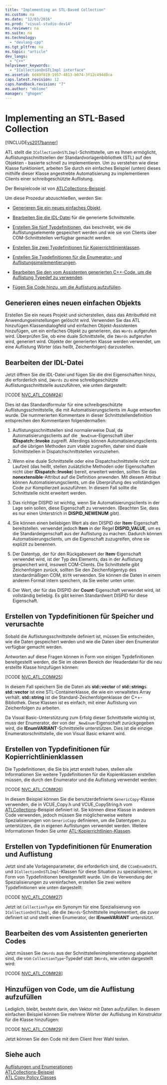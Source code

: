 ```yaml
---
title: "Implementing an STL-Based Collection"
ms.custom: na
ms.date: "12/03/2016"
ms.prod: "visual-studio-dev14"
ms.reviewer: na
ms.suite: na
ms.technology: 
  - "devlang-cpp"
ms.tgt_pltfrm: na
ms.topic: "article"
dev_langs: 
  - "C++"
helpviewer_keywords: 
  - "ICollectionOnSTLImpl interface"
ms.assetid: 6d49f819-1957-4813-b074-3f12c494d8ca
caps.latest.revision: 12
caps.handback.revision: "7"
ms.author: "mblome"
manager: "ghogen"
---
```

# Implementing an STL-Based Collection
[!INCLUDE[vs2017banner](../assembler/inline/includes/vs2017banner.md)]

ATL stellt die `ICollectionOnSTLImpl`\-Schnittstelle, um es Ihnen ermöglicht, Auflistungsschnittstellen der Standardvorlagenbibliothek \(STL\) auf den Objekten \- basierte schnell zu implementieren.  Um zu verstehen wie diese Klasse funktioniert, arbeiten Sie durch ein einfaches Beispiel \(unten\) dieses mithilfe dieser Klasse angestrebte Automatisierung zu implementieren Clients einer schreibgeschützte Auflistung.  
  
 Der Beispielcode ist von [ATLCollections\-Beispiel](../top/visual-cpp-samples.md).  
  
 Um diese Prozedur abzuschließen, werden Sie:  
  
-   [Generieren Sie ein neues einfaches Objekt](#vccongenerating_an_object).  
  
-   [Bearbeiten Sie die IDL\-Datei](#vcconedit_the_idl) für die generierte Schnittstelle.  
  
-   [Erstellen Sie fünf Typdefinitionen](#vcconstorage_and_exposure_typedefs), das beschreibt, wie die Auflistungselemente gespeichert werden und wie sie von Clients über COM\-Schnittstellen verfügbar gemacht werden.  
  
-   [Erstellen Sie zwei Typdefinitionen für Kopierrichtlinienklassen](#vcconcopy_classes).  
  
-   [Erstellen Sie Typdefinitionen für die Enumerator\- und Auflistungsimplementierungen](#vcconenumeration_and_collection).  
  
-   [Bearbeiten Sie den vom Assistenten generierten C\+\+\-Code, um die Auflistung Typedef zu verwenden](#vcconedit_the_generated_code).  
  
-   [Fügen Sie Code hinzu, um die Auflistung aufzufüllen](#vcconpopulate_the_collection).  
  
##  <a name="vccongenerating_an_object"></a> Generieren eines neuen einfachen Objekts  
 Erstellen Sie ein neues Projekt und sicherstellen, dass das Attributfeld mit Anwendungseinstellungen gelöscht wird.  Verwenden Sie das ATL hinzufügen Klassendialogfeld und einfachen Objekt\-Assistenten hinzufügen, um ein einfaches Objekt zu generieren, das `Words` aufgerufen wird.  Überprüfen Sie, ob eine duale Schnittstelle, die `IWords` aufgerufen wird, generiert wird.  Objekte der generierten Klasse werden verwendet, um eine Auflistung Wörter \(das heißt, Zeichenfolgen\) darzustellen.  
  
##  <a name="vcconedit_the_idl"></a> Bearbeiten der IDL\-Datei  
 Jetzt öffnen Sie die IDL\-Datei und fügen Sie die drei Eigenschaften hinzu, die erforderlich sind, `IWords` zu eine schreibgeschützte Auflistungsschnittstelle auszuführen, wie unten dargestellt:  
  
 [!CODE [NVC_ATL_COM#24](../CodeSnippet/VS_Snippets_Cpp/NVC_ATL_COM#24)]  
  
 Dies ist das Standardformular für eine schreibgeschützte Auflistungsschnittstelle, die mit Automatisierungsclients im Auge entworfen wurde.  Die nummerierten Kommentare in dieser Schnittstellendefinition entsprechen den Kommentaren folgendermaßen:  
  
1.  Auflistungsschnittstellen sind normalerweise Dual, da Automatisierungsclients auf die `_NewEnum`\-Eigenschaft über **IDispatch::Invoke** zugreift.  Allerdings können Automatisierungsclients auf die übrigen Methoden zum vtable zugreifen, daher sind duale Schnittstellen in Dispatchschnittstellen vorzuziehen.  
  
2.  Wenn eine duale Schnittstelle oder eine Dispatchschnittstelle nicht zur Laufzeit \(das heißt, stellen zusätzliche Methoden oder Eigenschaften nicht über **IDispatch::Invoke**\) bereit, erweitert werden, sollten Sie das **nonextensible**\-Attribut auf die Definition anwenden.  Mit diesem Attribut können Automatisierungsclients, um die Überprüfung des vollständigen Code zur Kompilierzeit auszuführen.  In diesem Fall sollte die Schnittstelle nicht erweitert werden.  
  
3.  Das richtige DISPID ist wichtig, wenn Sie Automatisierungsclients in der Lage sein sollen, diese Eigenschaft zu verwenden.  \(Beachten Sie, dass es nur einen Unterstrich in **DISPID\_NEWENUM** gibt\).  
  
4.  Sie können einen beliebigen Wert als den DISPID der **Item**\-Eigenschaft bereitstellen.  verwendet jedoch **Item** in der Regel **DISPID\_VALUE**, um es die Standardeigenschaft aus der Auflistung zu machen.  Dadurch können Automatisierungsclients, um die Eigenschaft zuzugreifen, ohne sie explizit zu benennen.  
  
5.  Der Datentyp, der für den Rückgabewert der **Item**\-Eigenschaft verwendet wird, ist der Typ des Elements, das in der Auflistung gespeichert wird, insoweit COM\-Clients.  Die Schnittstelle gibt Zeichenfolgen zurück, sollten Sie den Zeichenfolgentyp des standardmäßigen COM, `BSTR` verwenden.  Sie können die Daten in einem anderen Format intern speichern, da Sie weiter unten unter.  
  
6.  Der Wert, der für das DISPID der **Count**\-Eigenschaft verwendet wird, ist vollständig beliebig.  Es gibt keinen Standardwert DISPID für diese Eigenschaft.  
  
##  <a name="vcconstorage_and_exposure_typedefs"></a> Erstellen von Typdefinitionen für Speicher und verursachte  
 Sobald die Auflistungsschnittstelle definiert ist, müssen Sie entscheiden, wie die Daten gespeichert werden und wie die Daten über den Enumerator verfügbar gemacht werden.  
  
 Antworten auf diese Fragen können in Form von einigen Typdefinitionen bereitgestellt werden, die Sie im oberen Bereich der Headerdatei für die neu erstellte Klasse hinzufügen können:  
  
 [!CODE [NVC_ATL_COM#25](../CodeSnippet/VS_Snippets_Cpp/NVC_ATL_COM#25)]  
  
 In diesem Fall speichern Sie die Daten als **std::vector** of **std::string**s.  **std::vector** ist eine STL\-Containerklasse, die wie ein verwaltetes Array verhält.  **std::string** ist die Standard\-Zeichenfolgenklasse der C\+\+\-Bibliothek.  Diese Klassen ist es einfach, mit einer Auflistung von Zeichenfolgen zu arbeiten.  
  
 Da Visual Basic\-Unterstützung zum Erfolg dieser Schnittstelle wichtig ist, muss der Enumerator, der von der `_NewEnum`\-Eigenschaft zurückgegeben wird, die **IEnumVARIANT**\-Schnittstelle unterstützen.  Dies ist die einzige Enumeratorschnittstelle, die von Visual Basic erkannt wird.  
  
##  <a name="vcconcopy_classes"></a> Erstellen von Typdefinitionen für Kopierrichtlinienklassen  
 Die Typdefinitionen, die Sie bis jetzt erstellt haben, stellen alle Informationen Sie weitere Typdefinitionen für die Kopienklassen erstellen müssen, die durch den Enumerator und die Auflistung verwendet werden:  
  
 [!CODE [NVC_ATL_COM#26](../CodeSnippet/VS_Snippets_Cpp/NVC_ATL_COM#26)]  
  
 In diesem Beispiel können Sie die benutzerdefinierte `GenericCopy`\-Klasse verwenden, die in VCUE\_Copy.h und VCUE\_CopyString.h vom [ATLCollections](../top/visual-cpp-samples.md)\-Beispiel definiert ist.  Sie können diese Klasse in anderem Code verwenden, jedoch müssen Sie möglicherweise weitere Spezialisierungen von `GenericCopy` definieren, um die Datentypen zu unterstützen, die in eigenen Auflistungen verwendet werden.  Weitere Informationen finden Sie unter [ATL\-Kopierrichtlinien\-Klassen](../atl/atl-copy-policy-classes.md).  
  
##  <a name="vcconenumeration_and_collection"></a> Erstellen von Typdefinitionen für Enumeration und Auflistung  
 Jetzt sind alle Vorlagenparameter, die erforderlich sind, die `CComEnumOnSTL` und `ICollectionOnSTLImpl`\-Klassen für diese Situation zu spezialisieren, in Form von Typdefinitionen bereitgestellt wurde.  Um die Verwendung der Spezialisierungen zu vereinfachen, erstellen Sie zwei weitere Typdefinitionen wie unten dargestellt:  
  
 [!CODE [NVC_ATL_COM#27](../CodeSnippet/VS_Snippets_Cpp/NVC_ATL_COM#27)]  
  
 Jetzt ist `CollectionType` ein Synonym für eine Spezialisierung von `ICollectionOnSTLImpl`, die die `IWords`\-Schnittstelle implementiert, die zuvor definiert ist und stellt einen Enumerator, der **IEnumVARIANT** unterstützt.  
  
##  <a name="vcconedit_the_generated_code"></a> Bearbeiten des vom Assistenten generierten Codes  
 Jetzt müssen Sie `CWords` aus der Schnittstellenimplementierung abgeleitet sind, die von `CollectionType`\-Typedef statt `IWords`, wie unten dargestellt wird:  
  
 [!CODE [NVC_ATL_COM#28](../CodeSnippet/VS_Snippets_Cpp/NVC_ATL_COM#28)]  
  
##  <a name="vcconpopulate_the_collection"></a> Hinzufügen von Code, um die Auflistung aufzufüllen  
 Lediglich, bleibt, besteht darin, den Vektor mit Daten aufzufüllen.  In diesem einfachen Beispiel können Sie mehrere Wörter der Auflistung im Konstruktor für die Klasse hinzufügen:  
  
 [!CODE [NVC_ATL_COM#29](../CodeSnippet/VS_Snippets_Cpp/NVC_ATL_COM#29)]  
  
 Jetzt können Sie den Code mit dem Client Ihrer Wahl testen.  
  
## Siehe auch  
 [Auflistungen und Enumerationen](../atl/atl-collections-and-enumerators.md)   
 [ATLCollections\-Beispiel](../top/visual-cpp-samples.md)   
 [ATL Copy Policy Classes](../atl/atl-copy-policy-classes.md)